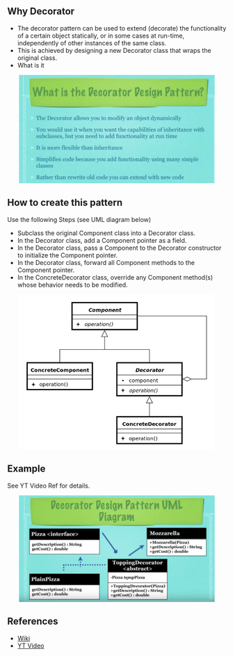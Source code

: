 ## Why Decorator
* The decorator pattern can be used to extend (decorate) the functionality of a certain object statically, or in some cases at run-time, independently of other instances of the same class.
* This is achieved by designing a new Decorator class that wraps the original class.
* What is it
<p align="center">
  <img src="../../../../../../../assets/decorator.png?raw=true" width="450"/>
</p>

## How to create this pattern
Use the following Steps (see UML diagram below)
* Subclass the original Component class into a Decorator class.
* In the Decorator class, add a Component pointer as a field.
* In the Decorator class, pass a Component to the Decorator constructor to initialize the Component pointer.
* In the Decorator class, forward all Component methods to the Component pointer.
* In the ConcreteDecorator class, override any Component method(s) whose behavior needs to be modified.
<p align="center">
  <img src="../../../../../../../assets/decorator-uml.png?raw=true" width="450"/>
</p>

## Example 
See YT Video Ref for details.
<p align="center">
  <img src="../../../../../../../assets/decorator-example-uml.png?raw=true" width="450"/>
</p>

## References
* [Wiki](https://en.wikipedia.org/wiki/Decorator_pattern#Java)
* [YT Video](https://www.youtube.com/watch?v=j40kRwSm4VE&list=PLF206E906175C7E07&index=11)